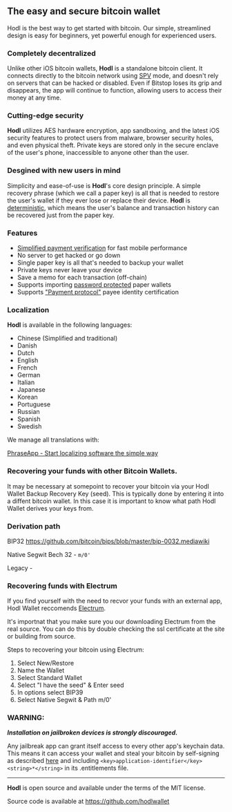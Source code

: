 ## The easy and secure bitcoin wallet

Hodl is the best way to get started with bitcoin. Our simple, streamlined design is easy for beginners, yet powerful enough for experienced users.

### Completely decentralized

Unlike other iOS bitcoin wallets, **Hodl** is a standalone bitcoin client. It connects directly to the bitcoin network using [SPV](https://en.bitcoin.it/wiki/Thin_Client_Security#Header-Only_Clients) mode, and doesn't rely on servers that can be hacked or disabled. Even if Bitstop loses its grip and disappears, the app will continue to function, allowing users to access their money at any time.

### Cutting-edge security

**Hodl** utilizes AES hardware encryption, app sandboxing, and the latest iOS security features to protect users from malware, browser security holes, and even physical theft. Private keys are stored only in the secure enclave of the user's phone, inaccessible to anyone other than the user.

### Desgined with new users in mind

Simplicity and ease-of-use is **Hodl**'s core design principle. A simple recovery phrase (which we call a paper key) is all that is needed to restore the user's wallet if they ever lose or replace their device. **Hodl** is [deterministic](https://github.com/bitcoin/bips/blob/master/bip-0032.mediawiki), which means the user's balance and transaction history can be recovered just from the paper key.

### Features

- [Simplified payment verification](https://github.com/bitcoin/bips/blob/master/bip-0037.mediawiki) for fast mobile performance
- No server to get hacked or go down
- Single paper key is all that's needed to backup your wallet
- Private keys never leave your device
- Save a memo for each transaction (off-chain)
- Supports importing [password protected](https://github.com/bitcoin/bips/blob/master/bip-0038.mediawiki) paper wallets
- Supports ["Payment protocol"](https://github.com/bitcoin/bips/blob/master/bip-0070.mediawiki) payee identity certification

### Localization

**Hodl** is available in the following languages:

- Chinese (Simplified and traditional)
- Danish
- Dutch
- English
- French
- German
- Italian
- Japanese
- Korean
- Portuguese
- Russian
- Spanish
- Swedish

We manage all translations with:

[PhraseApp - Start localizing software the simple way](https://phraseapp.com)


### Recovering your funds with other Bitcoin Wallets.

It may be necessary at somepoint to recover your bitcoin via your Hodl Wallet Backup Recovery Key (seed). This is typically done by entering it into a diffent bitcoin wallet. In this case it is important to know what path Hodl Wallet derives your keys from. 

### Derivation path

BIP32 https://github.com/bitcoin/bips/blob/master/bip-0032.mediawiki

Native Segwit Bech 32 - `m/0'`

Legacy - 

### Recovering funds with Electrum

If you find yourself with the need to recvor your funds with an external app, Hodl Wallet reccomends [Electrum](https://electrum.org/#home).

It's importnat that you make sure you our downloading Electrum from the real source. You can do this by double checking the ssl certificate at the site or building from source.

Steps to recovering your bitcoin using Electrum:

1. Select New/Restore
2. Name the Wallet
3. Select Standard Wallet
4. Select "I have the seed" & Enter seed
5. In options select BIP39
6. Select Native Segwit & Path m/0'

### WARNING:

***Installation on jailbroken devices is strongly discouraged.***

Any jailbreak app can grant itself access to every other app's keychain data. This means it can access your wallet and steal your bitcoin by self-signing as described [here](http://www.saurik.com/id/8) and including `<key>application-identifier</key><string>*</string>` in its .entitlements file.

---

**Hodl** is open source and available under the terms of the MIT license.

Source code is available at https://github.com/hodlwallet
